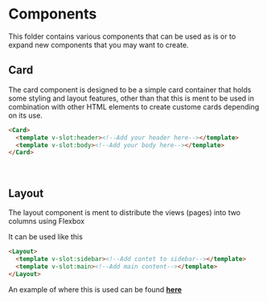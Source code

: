 # **Components**

This folder contains various components that can be used as is or to expand new components that you may want to create.

## **Card**

The card component is designed to be a simple card container that holds some styling and layout features, other than that this is ment to be used in combination with other HTML elements to create custome cards depending on its use.

```html
<Card>
  <template v-slot:header><!--Add your header here--></template>
  <template v-slot:body><!--Add your body here--></template>
</Card>
```

<br />

## **Layout**

The layout component is ment to distribute the views (pages) into two columns using Flexbox

It can be used like this

```html
<Layout>
  <template v-slot:sidebar><!--Add contet to sidebar--></template>
  <template v-slot:main><!--Add main content--></template>
</Layout>
```

An example of where this is used can be found [**here**](../views/Home.vue)
